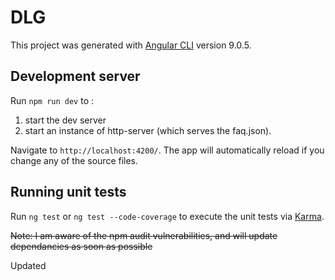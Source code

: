 # DLG

This project was generated with [Angular CLI](https://github.com/angular/angular-cli) version 9.0.5.

## Development server

Run `npm run dev` to :

1. start the dev server
2. start an instance of http-server (which serves the faq.json). 

Navigate to `http://localhost:4200/`. The app will automatically reload if you change any of the source files.



## Running unit tests

Run `ng test`  or `ng test --code-coverage` to execute the unit tests via [Karma](https://karma-runner.github.io).



~~Note: I am aware of the npm audit vulnerabilities, and will update dependancies as soon as possible~~

Updated
